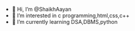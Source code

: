 - 👋 Hi, I’m @ShaikhAayan
- 👀 I’m interested in c programming,html,css,c++
- 🌱 I’m currently learning DSA,DBMS,python

<!---
ShaikhAayan/ShaikhAayan is a ✨ special ✨ repository because its `README.md` (this file) appears on your GitHub profile.
You can click the Preview link to take a look at your changes.
--->
